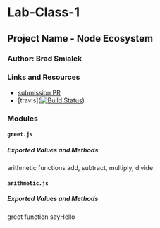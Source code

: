 # Lab-Class-1

## Project Name - Node Ecosystem

### Author: Brad Smialek

### Links and Resources
* [submission PR](https://github.com/brad-smialek-401-advanced-javascript/lab-class-1/pull/1)
* [travis]([![Build Status](https://www.travis-ci.com/brad-smialek-401-advanced-javascript/lab-class-1.svg?branch=class-1)](https://www.travis-ci.com/brad-smialek-401-advanced-javascript/lab-class-1))


### Modules
#### `greet.js`

##### Exported Values and Methods
arithmetic functions add, subtract, multiply, divide


#### `arithmetic.js`
##### Exported Values and Methods
greet function sayHello
